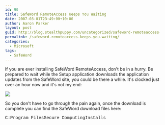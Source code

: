 ```yaml
---
id: 90
title: SafeWord RemoteAccess Keeps You Waiting
date: 2007-03-01T23:49:00+10:00
author: Aaron Parker
layout: post
guid: http://blog.stealthpuppy.com/uncategorized/safeword-remoteaccess-keeps-you-waiting
permalink: /safeword-remoteaccess-keeps-you-waiting/
categories:
  - Microsoft
tags:
  - SafeWord
---
```

If you are ever installing SafeWord RemoteAccess, don't be in a hurry. Be prepared to wait while the Setup application downloads the application updates from the SafeWord site, you could be there a while. It's clocked just over an hour now and it's not my end:

<img border="0" src="{{site.baseurl}}/media/2007/03/1000.14.1060.SafeWord.png" /> 

So you don't have to go through the pain again, once the download is complete you can find the SafeWord download files here:

<font face="courier new,courier">C:Program FilesSecure ComputingInstalls</font>